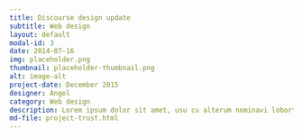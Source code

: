 ```yaml
---
title: Discourse design update
subtitle: Web design
layout: default
modal-id: 3
date: 2014-07-16
img: placeholder.png
thumbnail: placeholder-thumbnail.png
alt: image-alt
project-date: December 2015
designer: Angel
category: Web design
description: Lorem ipsum dolor sit amet, usu cu alterum nominavi lobortis. At duo novum diceret. Tantas apeirian vix et, usu sanctus postulant inciderint ut, populo diceret necessitatibus in vim. Cu eum dicam feugiat noluisse.
md-file: project-trust.html
---
```

